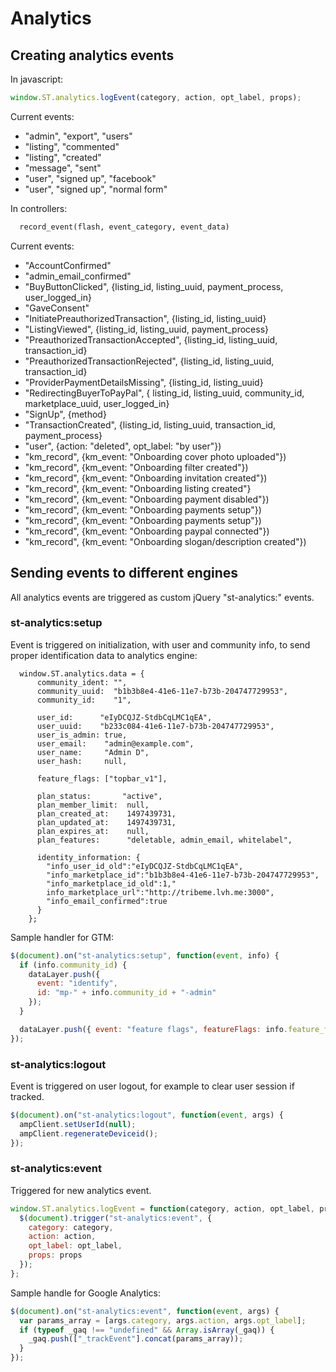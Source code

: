 # Analytics

## Creating analytics events

In javascript:

```javascript
window.ST.analytics.logEvent(category, action, opt_label, props);
```

Current events:

- "admin", "export", "users"
- "listing", "commented"
- "listing", "created"
- "message", "sent"
- "user", "signed up", "facebook"
- "user", "signed up", "normal form"

In controllers:

```ruby
  record_event(flash, event_category, event_data)
```

Current events:

- "AccountConfirmed"
- "admin_email_confirmed"
- "BuyButtonClicked", {listing_id, listing_uuid, payment_process, user_logged_in}
- "GaveConsent"
- "InitiatePreauthorizedTransaction", {listing_id, listing_uuid}
- "ListingViewed", {listing_id, listing_uuid, payment_process}
- "PreauthorizedTransactionAccepted", {listing_id, listing_uuid, transaction_id}
- "PreauthorizedTransactionRejected", {listing_id, listing_uuid, transaction_id}
- "ProviderPaymentDetailsMissing", {listing_id, listing_uuid}
- "RedirectingBuyerToPayPal", { listing_id, listing_uuid, community_id, marketplace_uuid, user_logged_in}
- "SignUp", {method}
- "TransactionCreated", {listing_id, listing_uuid, transaction_id, payment_process}
- "user", {action: "deleted", opt_label: "by user"})
- "km_record", {km_event: "Onboarding cover photo uploaded"})
- "km_record", {km_event: "Onboarding filter created"})
- "km_record", {km_event: "Onboarding invitation created"})
- "km_record", {km_event: "Onboarding listing created"}
- "km_record", {km_event: "Onboarding payment disabled"})
- "km_record", {km_event: "Onboarding payments setup"})
- "km_record", {km_event: "Onboarding payments setup"})
- "km_record", {km_event: "Onboarding paypal connected"})
- "km_record", {km_event: "Onboarding slogan/description created"})

## Sending events to different engines

All analytics events are triggered as custom jQuery "st-analytics:" events.

### st-analytics:setup

Event is triggered on initialization, with user and community info, to send proper identification data to analytics engine:

```
  window.ST.analytics.data = {
      community_ident: "",
      community_uuid:  "b1b3b8e4-41e6-11e7-b73b-204747729953",
      community_id:    "1",

      user_id:      "eIyDCQJZ-StdbCqLMC1qEA",
      user_uuid:    "b233c084-41e6-11e7-b73b-204747729953",
      user_is_admin: true,
      user_email:    "admin@example.com",
      user_name:     "Admin D",
      user_hash:     null,

      feature_flags: ["topbar_v1"],

      plan_status:       "active",
      plan_member_limit:  null,
      plan_created_at:    1497439731,
      plan_updated_at:    1497439731,
      plan_expires_at:    null,
      plan_features:      "deletable, admin_email, whitelabel",

      identity_information: {
        "info_user_id_old":"eIyDCQJZ-StdbCqLMC1qEA",
        "info_marketplace_id":"b1b3b8e4-41e6-11e7-b73b-204747729953",
        "info_marketplace_id_old":1,"
        info_marketplace_url":"http://tribeme.lvh.me:3000",
        "info_email_confirmed":true
      }
    };
```

Sample handler for GTM:

```javascript
$(document).on("st-analytics:setup", function(event, info) {
  if (info.community_id) {
    dataLayer.push({
      event: "identify",
      id: "mp-" + info.community_id + "-admin"
    });
  }

  dataLayer.push({ event: "feature flags", featureFlags: info.feature_flags });
});
```

### st-analytics:logout

Event is triggered on user logout, for example to clear user session if tracked.

```javascript
$(document).on("st-analytics:logout", function(event, args) {
  ampClient.setUserId(null);
  ampClient.regenerateDeviceid();
});
```

### st-analytics:event

Triggered for new analytics event.

```javascript
window.ST.analytics.logEvent = function(category, action, opt_label, props) {
  $(document).trigger("st-analytics:event", {
    category: category,
    action: action,
    opt_label: opt_label,
    props: props
  });
};
```

Sample handle for Google Analytics:

```javascript
$(document).on("st-analytics:event", function(event, args) {
  var params_array = [args.category, args.action, args.opt_label];
  if (typeof _gaq !== "undefined" && Array.isArray(_gaq)) {
    _gaq.push(["_trackEvent"].concat(params_array));
  }
});
```
